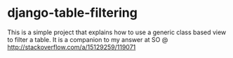 # django-table-filtering

This is a simple project that explains how to use a generic class based view to filter a table. It is a companion to my answer at SO @  http://stackoverflow.com/a/15129259/119071

